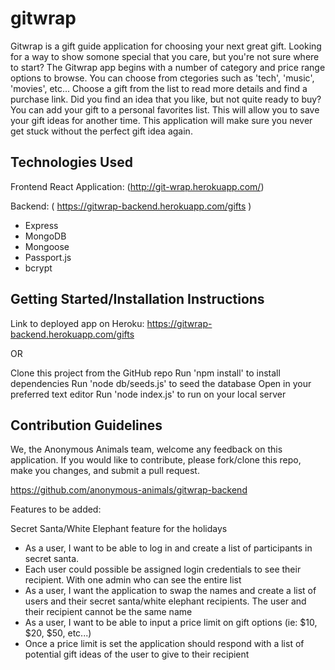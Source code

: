 # gitwrap

Gitwrap is a gift guide application for choosing your next great gift. Looking for a way to show somone special that you care, but you're not sure where to start? The Gitwrap app begins with a number of category and price range options to browse. You can choose from ctegories such as 'tech', 'music', 'movies', etc... Choose a gift from the list to read more details and find a purchase link. Did you find an idea that you like, but not quite ready to buy? You can add your gift to a personal favorites list. This will allow you to save your gift ideas for another time. This application will make sure you never get stuck without the perfect gift idea again.

## Technologies Used

Frontend React Application:
(http://git-wrap.herokuapp.com/)

Backend:
( https://gitwrap-backend.herokuapp.com/gifts )

- Express
- MongoDB
- Mongoose
- Passport.js
- bcrypt

## Getting Started/Installation Instructions

Link to deployed app on Heroku: https://gitwrap-backend.herokuapp.com/gifts

OR

Clone this project from the GitHub repo
Run 'npm install' to install dependencies
Run 'node db/seeds.js' to seed the database
Open in your preferred text editor
Run 'node index.js' to run on your local server

## Contribution Guidelines

We, the Anonymous Animals team, welcome any feedback on this application. If you would like to contribute, please fork/clone this repo, make you changes, and submit a pull request.

https://github.com/anonymous-animals/gitwrap-backend

Features to be added:

Secret Santa/White Elephant feature for the holidays

- As a user, I want to be able to log in and create a list of participants in secret santa.
- Each user could possible be assigned login credentials to see their recipient. With one admin who can see the entire list
- As a user, I want the application to swap the names and create a list of users and their secret santa/white elephant recipients. The user and their recipient cannot be the same name
- As a user, I want to be able to input a price limit on gift options (ie: $10, $20, $50, etc...)
- Once a price limit is set the application should respond with a list of potential gift ideas of the user to give to their recipient
